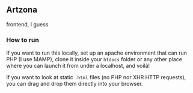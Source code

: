 ## Artzona
frontend, I guess

### How to run
If you want to run this locally, set up an apache environment that can run PHP (I use MAMP), clone it inside your `htdocs` folder or any other place where you can launch it from under a localhost, and voilà! 

If you want to look at static `.html` files (no PHP nor XHR HTTP requests), you can drag and drop them directly into your browser.
